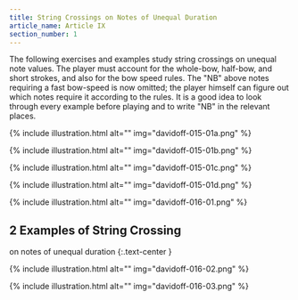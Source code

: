 ```yaml
---
title: String Crossings on Notes of Unequal Duration
article_name: Article IX
section_number: 1
---
```


The following exercises and examples study string crossings on unequal note values. The player must account for the whole-bow, half-bow, and short strokes, and also for the bow speed rules. The "NB" above notes requiring a fast bow-speed is now omitted; the player himself can figure out which notes require it according to the rules. It is a good idea to look through every example before playing and to write "NB" in the relevant places.

{% include illustration.html alt="" img="davidoff-015-01a.png" %}

{% include illustration.html alt="" img="davidoff-015-01b.png" %}

{% include illustration.html alt="" img="davidoff-015-01c.png" %}

{% include illustration.html alt="" img="davidoff-015-01d.png" %}

{% include illustration.html alt="" img="davidoff-016-01.png" %}

## 2 Examples of String Crossing

on notes of unequal duration
{:.text-center }

{% include illustration.html alt="" img="davidoff-016-02.png" %}

{% include illustration.html alt="" img="davidoff-016-03.png" %}
